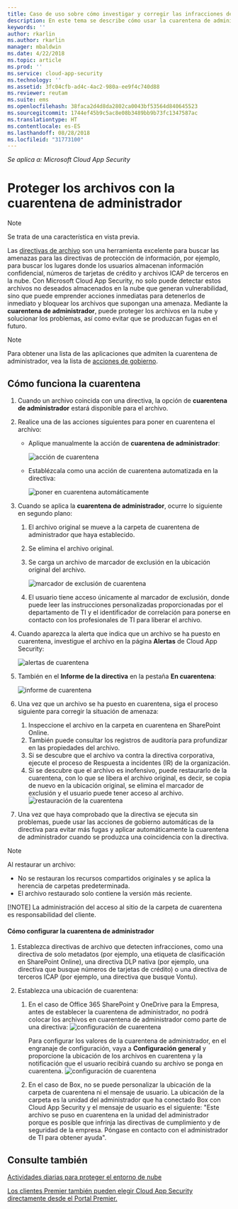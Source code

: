 ```yaml
---
title: Caso de uso sobre cómo investigar y corregir las infracciones de archivo mediante la cuarentena de administrador | Microsoft Docs
description: En este tema se describe cómo usar la cuarentena de administrador para controlar las infracciones de datos.
keywords: ''
author: rkarlin
ms.author: rkarlin
manager: mbaldwin
ms.date: 4/22/2018
ms.topic: article
ms.prod: ''
ms.service: cloud-app-security
ms.technology: ''
ms.assetid: 3fc04cfb-ad4c-4ac2-980a-ee9f4c740d88
ms.reviewer: reutam
ms.suite: ems
ms.openlocfilehash: 38faca2d4d8da2802ca0043bf53564d840645523
ms.sourcegitcommit: 1744ef45b9c5ac8e08b3489bb9b73fc1347587ac
ms.translationtype: HT
ms.contentlocale: es-ES
ms.lasthandoff: 08/28/2018
ms.locfileid: "31773100"
---
```

*Se aplica a: Microsoft Cloud App Security*


# <a name="protecting-your-files-with-admin-quarantine"></a>Proteger los archivos con la cuarentena de administrador

> [!NOTE]
> Se trata de una característica en vista previa.

Las [directivas de archivo](data-protection-policies.md) son una herramienta excelente para buscar las amenazas para las directivas de protección de información, por ejemplo, para buscar los lugares donde los usuarios almacenan información confidencial, números de tarjetas de crédito y archivos ICAP de terceros en la nube. Con Microsoft Cloud App Security, no solo puede detectar estos archivos no deseados almacenados en la nube que generan vulnerabilidad, sino que puede emprender acciones inmediatas para detenerlos de inmediato y bloquear los archivos que supongan una amenaza. Mediante la **cuarentena de administrador**, puede proteger los archivos en la nube y solucionar los problemas, así como evitar que se produzcan fugas en el futuro. 

>[!NOTE] 
> Para obtener una lista de las aplicaciones que admiten la cuarentena de administrador, vea la lista de [acciones de gobierno](governance-actions.md).
 
## <a name="how-quarantine-works"></a>Cómo funciona la cuarentena 

1. Cuando un archivo coincida con una directiva, la opción de **cuarentena de administrador** estará disponible para el archivo.

2. Realice una de las acciones siguientes para poner en cuarentena el archivo:
   - Aplique manualmente la acción de **cuarentena de administrador**:
     
     ![acción de cuarentena](./media/quarantine-action.png)

   - Establézcala como una acción de cuarentena automatizada en la directiva: 

     ![poner en cuarentena automáticamente](./media/quarantine-automated.png)

3. Cuando se aplica la **cuarentena de administrador**, ocurre lo siguiente en segundo plano:

   1. El archivo original se mueve a la carpeta de cuarentena de administrador que haya establecido.
   2. Se elimina el archivo original.
   3. Se carga un archivo de marcador de exclusión en la ubicación original del archivo.

      ![marcador de exclusión de cuarentena](./media/quarantine-tombstone.png)

   4. El usuario tiene acceso únicamente al marcador de exclusión, donde puede leer las instrucciones personalizadas proporcionadas por el departamento de TI y el identificador de correlación para ponerse en contacto con los profesionales de TI para liberar el archivo.

4. Cuando aparezca la alerta que indica que un archivo se ha puesto en cuarentena, investigue el archivo en la página **Alertas** de Cloud App Security:

   ![alertas de cuarentena](./media/quarantine-alerts.png)
 
5. También en el **Informe de la directiva** en la pestaña **En cuarentena**:

   ![informe de cuarentena](./media/quarantine-report.png)
    
6. Una vez que un archivo se ha puesto en cuarentena, siga el proceso siguiente para corregir la situación de amenaza:
       
    1. Inspeccione el archivo en la carpeta en cuarentena en SharePoint Online.
    3. También puede consultar los registros de auditoría para profundizar en las propiedades del archivo.
    4. Si se descubre que el archivo va contra la directiva corporativa, ejecute el proceso de Respuesta a incidentes (IR) de la organización.
    5. Si se descubre que el archivo es inofensivo, puede restaurarlo de la cuarentena, con lo que se libera el archivo original, es decir, se copia de nuevo en la ubicación original, se elimina el marcador de exclusión y el usuario puede tener acceso al archivo.
       ![restauración de la cuarentena](./media/quarantine-restore.png)
7. Una vez que haya comprobado que la directiva se ejecuta sin problemas, puede usar las acciones de gobierno automáticas de la directiva para evitar más fugas y aplicar automáticamente la cuarentena de administrador cuando se produzca una coincidencia con la directiva.

> [!NOTE]
> Al restaurar un archivo:
> - No se restauran los recursos compartidos originales y se aplica la herencia de carpetas predeterminada.
> - El archivo restaurado solo contiene la versión más reciente.
> 
> 
> [!NOTE]
> La administración del acceso al sitio de la carpeta de cuarentena es responsabilidad del cliente.

#### <a name="how-to-set-up-admin-quarantine"></a>Cómo configurar la cuarentena de administrador

1. Establezca directivas de archivo que detecten infracciones, como una directiva de solo metadatos (por ejemplo, una etiqueta de clasificación en SharePoint Online), una directiva DLP nativa (por ejemplo, una directiva que busque números de tarjetas de crédito) o una directiva de terceros ICAP (por ejemplo, una directiva que busque Vontu).

2. Establezca una ubicación de cuarentena:
   1. En el caso de Office 365 SharePoint y OneDrive para la Empresa, antes de establecer la cuarentena de administrador, no podrá colocar los archivos en cuarentena de administrador como parte de una directiva: ![configuración de cuarentena](./media/quarantine-warning.png)

      Para configurar los valores de la cuarentena de administrador, en el engranaje de configuración, vaya a **Configuración general** y proporcione la ubicación de los archivos en cuarentena y la notificación que el usuario recibirá cuando su archivo se ponga en cuarentena. 
      ![configuración de cuarentena](./media/quarantine-settings.png)

   2. En el caso de Box, no se puede personalizar la ubicación de la carpeta de cuarentena ni el mensaje de usuario. La ubicación de la carpeta es la unidad del administrador que ha conectado Box con Cloud App Security y el mensaje de usuario es el siguiente: "Este archivo se puso en cuarentena en la unidad del administrador porque es posible que infrinja las directivas de cumplimiento y de seguridad de la empresa. Póngase en contacto con el administrador de TI para obtener ayuda".



## <a name="see-also"></a>Consulte también  
[Actividades diarias para proteger el entorno de nube](daily-activities-to-protect-your-cloud-environment.md)   

[Los clientes Premier también pueden elegir Cloud App Security directamente desde el Portal Premier.](https://premier.microsoft.com/)  
  
  